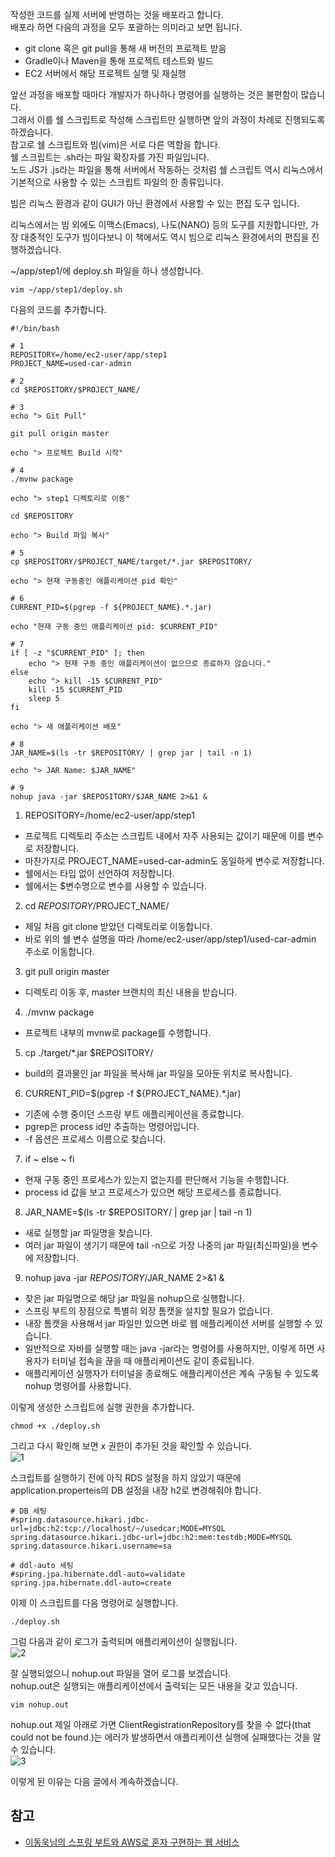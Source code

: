 작성한 코드를 실제 서버에 반영하는 것을 배포라고 합니다.   
배포라 하면 다음의 과정을 모두 포괄하는 의미라고 보면 됩니다.   
* git clone 혹은 git pull을 통해 새 버전의 프로젝트 받음
* Gradle이나 Maven을 통해 프로젝트 테스트와 빌드
* EC2 서버에서 해당 프로젝트 실행 및 재실행

앞선 과정을 배포할 때마다 개발자가 하나하나 명령어를 실행하는 것은 불편함이 많습니다.   
그래서 이를 쉘 스크립트로 작성해 스크립트만 실행하면 앞의 과정이 차례로 진행되도록 하겠습니다.   
참고로 쉘 스크립트와 빔(vim)은 서로 다른 역할을 합니다.   
쉘 스크립트는 .sh라는 파일 확장자를 가진 파일입니다.   
노드 JS가 .js라는 파일을 통해 서버에서 작동하는 것처럼 쉘 스크립트 역시 리눅스에서 기본적으로 사용할 수 있는 스크립트 파일의 한 종류입니다.   

빔은 리눅스 환경과 같이 GUI가 아닌 환경에서 사용할 수 있는 편집 도구 입니다.   

리눅스에서는 빔 외에도 이맥스(Emacs), 나도(NANO) 등의 도구를 지원합니다만, 가장 대중적인 도구가 빔이다보니 이 책에서도 역시 빔으로 리눅스 환경에서의 편집을 진행하겠습니다.   

~/app/step1/에 deploy.sh 파일을 하나 생성합니다.    
```
vim ~/app/step1/deploy.sh
```

다음의 코드를 추가합니다.   
```
#!/bin/bash

# 1
REPOSITORY=/home/ec2-user/app/step1
PROJECT_NAME=used-car-admin

# 2
cd $REPOSITORY/$PROJECT_NAME/

# 3
echo "> Git Pull"

git pull origin master

echo "> 프로젝트 Build 시작"

# 4
./mvnw package

echo "> step1 디렉토리로 이동"

cd $REPOSITORY

echo "> Build 파일 복사"

# 5
cp $REPOSITORY/$PROJECT_NAME/target/*.jar $REPOSITORY/

echo "> 현재 구동중인 애플리케이션 pid 확인"

# 6
CURRENT_PID=$(pgrep -f ${PROJECT_NAME}.*.jar)

echo "현재 구동 중인 애플리케이션 pid: $CURRENT_PID"

# 7
if [ -z "$CURRENT_PID" ]; then
    echo "> 현재 구동 중인 애플리케이션이 없으므로 종료하지 않습니다."
else
    echo "> kill -15 $CURRENT_PID"
    kill -15 $CURRENT_PID
    sleep 5
fi

echo "> 새 애플리케이션 배포"

# 8
JAR_NAME=$(ls -tr $REPOSITORY/ | grep jar | tail -n 1)

echo "> JAR Name: $JAR_NAME"

# 9
nohup java -jar $REPOSITORY/$JAR_NAME 2>&1 &
```
1. REPOSITORY=/home/ec2-user/app/step1
* 프로젝트 디렉토리 주소는 스크립트 내에서 자주 사용되는 값이기 때문에 이를 변수로 저장합니다.
* 마찬가지로 PROJECT_NAME=used-car-admin도 동일하게 변수로 저장합니다.
* 쉘에서는 타입 없이 선언하여 저장합니다.
* 쉘에서는 $변수명으로 변수를 사용할 수 있습니다.

2. cd $REPOSITORY/$PROJECT_NAME/
* 제일 처음 git clone 받았던 디렉토리로 이동합니다.
* 바로 위의 쉘 변수 설명을 따라 /home/ec2-user/app/step1/used-car-admin 주소로 이동합니다.

3. git pull origin master
* 디렉토리 이동 후, master 브랜치의 최신 내용을 받습니다.

4. ./mvnw package
* 프로젝트 내부의 mvnw로 package를 수행합니다.

5. cp ./target/*.jar $REPOSITORY/
* build의 결과물인 jar 파일을 복사해 jar 파일을 모아둔 위치로 복사합니다.

6. CURRENT_PID=$(pgrep -f ${PROJECT_NAME}.*.jar)
* 기존에 수행 중이던 스프링 부트 애플리케이션을 종료합니다.
* pgrep은 process id만 추출하는 명령어입니다.
* -f 옵션은 프로세스 이름으로 찾습니다.

7. if ~ else ~ fi
* 현재 구동 중인 프로세스가 있는지 없는지를 판단해서 기능을 수행합니다.
* process id 값을 보고 프로세스가 있으면 해당 프로세스를 종료합니다.

8. JAR_NAME=$(ls -tr $REPOSITORY/ | grep jar | tail -n 1)
* 새로 실행할 jar 파일명을 찾습니다.
* 여러 jar 파일이 생기기 때문에 tail -n으로 가장 나중의 jar 파일(최신파일)을 변수에 저장합니다.

9. nohup java -jar $REPOSITORY/$JAR_NAME 2>&1 &
* 찾은 jar 파일명으로 해당 jar 파일을 nohup으로 실행합니다.
* 스프링 부트의 장점으로 특별히 외장 톰캣을 설치할 필요가 없습니다.
* 내장 톰캣을 사용해서 jar 파일만 있으면 바로 웹 애플리케이션 서버를 실행할 수 있습니다.
* 일반적으로 자바를 실행할 때는 java -jar라는 명령어를 사용하지만, 이렇게 하면 사용자가 터미널 접속을 끊을 때 애플리케이션도 같이 종료됩니다.
* 애플리케이션 실행자가 터미널을 종료해도 애플리케이션은 계속 구동될 수 있도록 nohup 명령어를 사용합니다.

이렇게 생성한 스크립트에 실행 권한을 추가합니다.
```
chmod +x ./deploy.sh
```

그리고 다시 확인해 보면 x 권한이 추가된 것을 확인할 수 있습니다.   
![1]()   

스크립트를 실행하기 전에 아직 RDS 설정을 하지 않았기 때문에 application.properteis의 DB 설정을 내장 h2로 변경해줘야 합니다.
```
# DB 세팅
#spring.datasource.hikari.jdbc-url=jdbc:h2:tcp://localhost/~/usedcar;MODE=MYSQL
spring.datasource.hikari.jdbc-url=jdbc:h2:mem:testdb;MODE=MYSQL
spring.datasource.hikari.username=sa

# ddl-auto 세팅
#spring.jpa.hibernate.ddl-auto=validate
spring.jpa.hibernate.ddl-auto=create
```

이제 이 스크립트를 다음 명령어로 실행합니다.
```
./deploy.sh
```

그럼 다음과 같이 로그가 출력되며 애플리케이션이 실행됩니다.   
![2]()   

잘 실행되었으니 nohup.out 파일을 열어 로그를 보겠습니다.   
nohup.out은 실행되는 애플리케이션에서 출력되는 모든 내용을 갖고 있습니다.   
```
vim nohup.out
```

nohup.out 제일 아래로 가면 ClientRegistrationRepository를 찾을 수 없다(that could not be found.)는 에러가 발생하면서 애플리케이션 실행에 실패했다는 것을 알 수 있습니다.   
![3]()   

이렇게 된 이유는 다음 글에서 계속하겠습니다.

## 참고
* [이동욱님의 스프링 부트와 AWS로 혼자 구현하는 웹 서비스](https://jojoldu.tistory.com/463)
